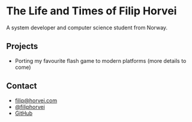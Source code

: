 # The Life and Times of Filip Horvei

A system developer and computer science student from Norway.

## Projects
* Porting my favourite flash game to modern platforms (more details to come)

## Contact
* [filip@horvei.com](mailto:filip@horvei.com)
* [@filiphorvei](twitter.com/filiphorvei)
* [GitHub](github.com/filiphorvei)
